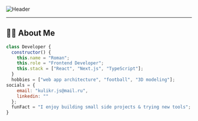 <!-- Banner -->
![Header](https://capsule-render.vercel.app/api?type=waving&color=0:0f2027,100:2c5364&height=200&section=header&text=Hi%20there,%20I'm%20Roman%20👋&fontColor=ffffff&fontSize=35&animation=fadeIn&fontAlignY=35)

---

## 🧑‍💻 About Me  

```js
class Developer {
  constructor() {
    this.name = "Roman";
    this.role = "Frontend Developer";
    this.stack = ["React", "Next.js", "TypeScript"];
  }
  hobbies = ["web app architecture", "football", "3D modeling"];
socials = {
    email: "kulikr.js@mail.ru",
    linkedin: ""
  };
  funFact = "I enjoy building small side projects & trying new tools";
}
